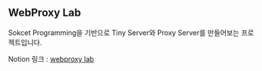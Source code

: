 ## WebProxy Lab
Sokcet Programming을 기반으로 Tiny Server와 Proxy Server를 만들어보는 프로젝트입니다.

Notion 링크 : [webproxy lab](https://sunset-asparagus-5c5.notion.site/WEEK07-webproxy-lab-d551fcaab5724cbf89d8ab8afd50c1f2)